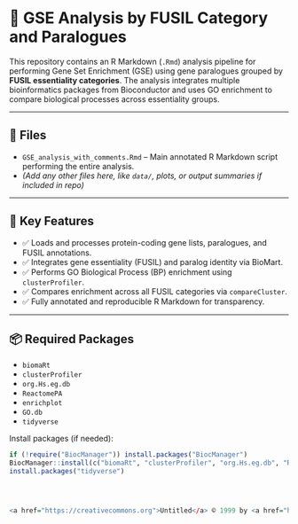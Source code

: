 # 🔬 GSE Analysis by FUSIL Category and Paralogues

This repository contains an R Markdown (`.Rmd`) analysis pipeline for performing Gene Set Enrichment (GSE) using gene paralogues grouped by **FUSIL essentiality categories**. The analysis integrates multiple bioinformatics packages from Bioconductor and uses GO enrichment to compare biological processes across essentiality groups.

---

## 📁 Files

- `GSE_analysis_with_comments.Rmd` – Main annotated R Markdown script performing the entire analysis.
- *(Add any other files here, like `data/`, plots, or output summaries if included in repo)*

---

## 🧪 Key Features

- ✅ Loads and processes protein-coding gene lists, paralogues, and FUSIL annotations.
- ✅ Integrates gene essentiality (FUSIL) and paralog identity via BioMart.
- ✅ Performs GO Biological Process (BP) enrichment using `clusterProfiler`.
- ✅ Compares enrichment across all FUSIL categories via `compareCluster`.
- ✅ Fully annotated and reproducible R Markdown for transparency.

---

## 📦 Required Packages

- `biomaRt`
- `clusterProfiler`
- `org.Hs.eg.db`
- `ReactomePA`
- `enrichplot`
- `GO.db`
- `tidyverse`

Install packages (if needed):

```r
if (!require("BiocManager")) install.packages("BiocManager")
BiocManager::install(c("biomaRt", "clusterProfiler", "org.Hs.eg.db", "ReactomePA", "enrichplot", "GO.db"))
install.packages("tidyverse")




<a href="https://creativecommons.org">Untitled</a> © 1999 by <a href="https://creativecommons.org">Jane Doe</a> is licensed under <a href="https://creativecommons.org/licenses/by/4.0/">CC BY 4.0</a><img src="https://mirrors.creativecommons.org/presskit/icons/cc.svg" alt="" style="max-width: 1em;max-height:1em;margin-left: .2em;"><img src="https://mirrors.creativecommons.org/presskit/icons/by.svg" alt="" style="max-width: 1em;max-height:1em;margin-left: .2em;">

